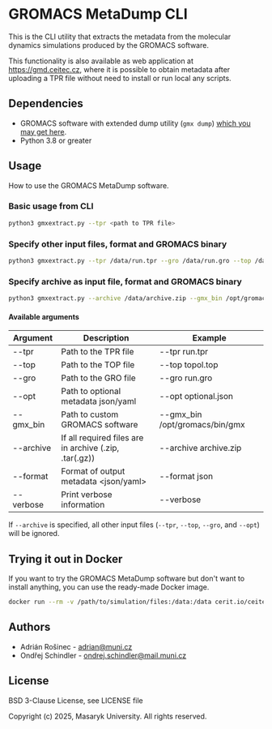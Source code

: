 # GROMACS MetaDump CLI

This is the CLI utility that extracts the metadata from the molecular dynamics simulations produced by the GROMACS software.

This functionality is also available as web application at https://gmd.ceitec.cz, where it is possible to obtain metadata after uploading a TPR file without need to install or run local any scripts.

## Dependencies

- GROMACS software with extended dump utility (`gmx dump`) [which you may get here](https://github.com/rrandiak/gromacs).
- Python 3.8 or greater

## Usage

How to use the GROMACS MetaDump software.

### Basic usage from CLI

```bash
python3 gmxextract.py --tpr <path to TPR file>
```

### Specify other input files, format and GROMACS binary
```bash
python3 gmxextract.py --tpr /data/run.tpr --gro /data/run.gro --top /data/topol.top --opt /data/optional.json --gmx_bin /opt/gromacs2023/bin/gmx --format json
```

### Specify archive as input file, format and GROMACS binary
```bash
python3 gmxextract.py --archive /data/archive.zip --gmx_bin /opt/gromacs2023/bin/gmx --format json
```

#### Available arguments

| Argument      | Description                              | Example                          |
|---------------|------------------------------------------|----------------------------------|
|   --tpr  |   Path to the TPR file                   |  --tpr run.tpr   |
|   --top  |   Path to the TOP file                   |  --top topol.top           |
|   --gro  |   Path to the GRO file                   |  --gro run.gro              |
|   --opt  |  Path to optional metadata json/yaml     |  --opt optional.json                    |
|   --gmx_bin  |  Path to custom GROMACS software     |  --gmx_bin /opt/gromacs/bin/gmx                         |
|   --archive | If all required files are in archive (.zip, .tar(.gz)) | --archive archive.zip  |
|   --format    |   Format of output metadata <json/yaml>  |  --format json                   |
|   --verbose     |    Print verbose information <switch>  |  --verbose                    |

If `--archive` is specified, all other input files (`--tpr`, `--top`, `--gro`, and `--opt`) will be ignored.

## Trying it out in Docker
If you want to try the GROMACS MetaDump software but don't want to install anything, you can use the ready-made Docker image.
```bash
docker run --rm -v /path/to/simulation/files:/data:/data cerit.io/ceitec-biodata-pub/gromacs-metadump-worker python3 gmxextract.py --tpr <path to TPR file>
```

## Authors
- Adrián Rošinec - adrian@muni.cz
- Ondřej Schindler - ondrej.schindler@mail.muni.cz

## License
BSD 3-Clause License, see LICENSE file

Copyright (c) 2025, Masaryk University.
All rights reserved.
